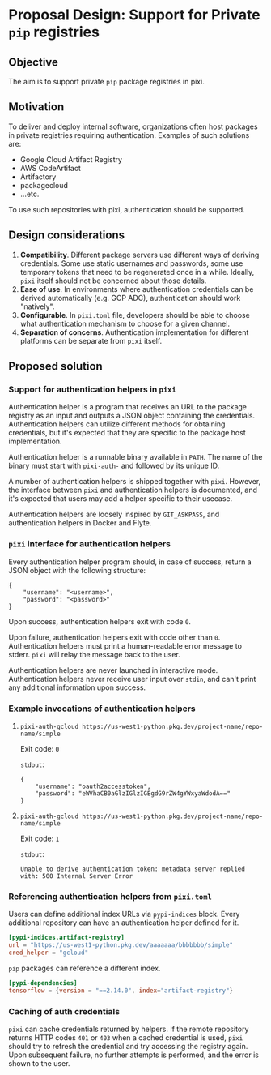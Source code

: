 # Proposal Design: Support for Private `pip` registries

## Objective

The aim is to support private `pip` package registries in pixi.

## Motivation

To deliver and deploy internal software, organizations often host packages in private registries requiring authentication. Examples of such solutions are:

* Google Cloud Artifact Registry
* AWS CodeArtifact
* Artifactory
* packagecloud
* ...etc.

To use such repositories with pixi, authentication should be supported.

## Design considerations

1. **Compatibility**. Different package servers use different ways of deriving credentials. Some use static usernames and passwords, some use temporary tokens that need to be regenerated once in a while. Ideally, `pixi` itself should not be concerned about those details.
2. **Ease of use**. In environments where authentication credentials can be derived automatically (e.g. GCP ADC), authentication should work "natively".
3. **Configurable**. In `pixi.toml` file, developers should be able to choose what authentication mechanism to choose for a given channel.
4. **Separation of concerns**. Authentication implementation for different platforms can be separate from `pixi` itself.

## Proposed solution

### Support for authentication helpers in `pixi`

Authentication helper is a program that receives an URL to the package registry as an input and outputs a JSON object containing the credentials. Authentication helpers can utilize different methods for obtaining credentials, but it's expected that they are specific to the package host implementation.

Authentication helper is a runnable binary available in `PATH`. The name of the binary must start with `pixi-auth-` and followed by its unique ID.

A number of authentication helpers is shipped together with `pixi`. However, the interface between `pixi` and authentication helpers is documented, and it's expected that users may add a helper specific to their usecase.

Authentication helpers are loosely inspired by `GIT_ASKPASS`, and authentication helpers in Docker and Flyte.

### `pixi` interface for authentication helpers

Every authentication helper program should, in case of success, return a JSON object with the following structure:

```
{
    "username": "<username>",
    "password": "<password>"
}
```

Upon success, authentication helpers exit with code `0`.

Upon failure, authentication helpers exit with code other than `0`. Authentication helpers must print a human-readable error message to stderr. `pixi` will relay the message back to the user.

Authentication helpers are never launched in interactive mode. Authentication helpers never receive user input over `stdin`, and can't print any additional information upon success.

### Example invocations of authentication helpers

1.
    ```
    pixi-auth-gcloud https://us-west1-python.pkg.dev/project-name/repo-name/simple
    ```

    Exit code: `0`

    `stdout`:

    ```
    {
        "username": "oauth2accesstoken",
        "password": "eWVhaCB0aGlzIGlzIGEgdG9rZW4gYWxyaWdodA=="
    }
    ```

1.
    ```
    pixi-auth-gcloud https://us-west1-python.pkg.dev/project-name/repo-name/simple
    ```

    Exit code: `1`

    `stdout`:

    ```
    Unable to derive authentication token: metadata server replied with: 500 Internal Server Error
    ```


### Referencing authentication helpers from `pixi.toml`

Users can define additional index URLs via `pypi-indices` block. Every additional repository can have an authentication helper defined for it.

```toml
[pypi-indices.artifact-registry]
url = "https://us-west1-python.pkg.dev/aaaaaaa/bbbbbbb/simple"
cred_helper = "gcloud"
```

`pip` packages can reference a different index.

```toml
[pypi-dependencies]
tensorflow = {version = "==2.14.0", index="artifact-registry"}
```

### Caching of auth credentials

`pixi` can cache credentials returned by helpers. If the remote repository returns HTTP codes `401` or `403` when a cached credential is used, `pixi` should try to refresh the credential and try accessing the registry again. Upon subsequent failure, no further attempts is performed, and the error is shown to the user.
